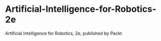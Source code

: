 # Artificial-Intelligence-for-Robotics-2e
Artificial Intelligence for Robotics, 2e, published by Packt
